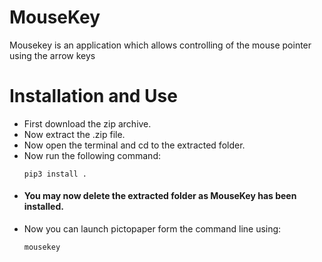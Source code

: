# MouseKey
Mousekey is an application which allows controlling of the mouse pointer using the arrow keys

# Installation and Use
- First download the zip archive.
- Now extract the .zip file.
- Now open the terminal and cd to the extracted folder.
- Now run the following command:
  ```
  pip3 install .
  ```
- #### You may now delete the extracted folder as MouseKey has been installed.
- Now you can launch pictopaper form the command line using:
  ```
  mousekey
  ```
